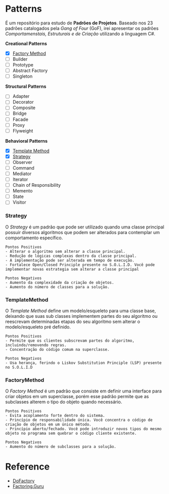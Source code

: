 # **Patterns**
É um repositório para estudo de **Padrões de Projetos**. Baseado nos 23 padrões catalogados pela *Gang of Four* (GoF), irei apresentar os padrões *Comportamenstais, Estruturais e de Criação* utilizando a linguagem C#.

**Creational Patterns**
- [x] [Factory Method](https://github.com/jlfjunior/patterns#factorymethod)
- [ ] Builder
- [ ] Prototype
- [ ] Abstract Factory
- [ ] Singleton

**Structural Patterns**
- [ ] Adapter
- [ ] Decorator
- [ ] Composite
- [ ] Bridge
- [ ] Facade
- [ ] Proxy
- [ ] Flyweight

**Behavioral Patterns**
- [x] [Template Method](https://github.com/jlfjunior/patterns#templatemethod)
- [x] [Strategy](https://github.com/jlfjunior/patterns#strategy)
- [ ] Observer
- [ ] Command
- [ ] Mediator
- [ ] Iterator
- [ ] Chain of Responsibility
- [ ] Memento
- [ ] State
- [ ] Visitor

### Strategy
O *Strategy* é um padrão que pode ser utilizado quando uma classe principal possuir diversos algoritmos que podem ser alterados para contemplar um comportamento específico.

    Pontos Positivos
    - Alterar o algoritmo sem alterar a classe principal.
    - Redução de lógicas complexas dentro da classe principal.
    - A implementação pode ser alterada em tempo de execução.
    - Fortalece Open/Closed Principle presente no S.O.L.I.D. Você pode implementar novas estrategia sem alterar a classe principal

    Pontos Negativos
    - Aumento da complexidade da criação de objetos.
    - Aumento do número de classes para a solução.

### TemplateMethod
O *Template Method* define um modelo/esqueleto para uma classe base, deixando que suas sub classes implementem partes do seu algoritmo ou reescrevam determinadas etapas do seu algoritmo sem alterar o modelo/esqueleto pré definido.

    Pontos Positivos
    - Permite que os clientes subscrevam partes do algoritmo, incluindo/removendo regras.
    - Concentração do código comum na superclasse. 

    Pontos Negativos
    - Usa herança, ferindo o Liskov Substitution Principle (LSP) presente no S.O.L.I.D

### FactoryMethod
O *Factory Method* é um padrão que consiste em definir uma interface para criar objetos em um superclasse, porém esse padrão permite que as subclasses alterem o tipo do objeto quando necessário.

    Pontos Positivos
    - Evita acoplamento forte dentro do sistema.
    - Princípio de responsabilidade única. Você concentra o código de criação de objetos em um único método.
    - Princípio aberto/fechado. Você pode introduzir novos tipos do mesmo objeto no programa sem quebrar o código cliente existente.

    Pontos Negativos
    - Aumento do número de subclasses para a solução.
# Reference
 - [DoFactory](https://www.dofactory.com/net/design-patterns)
 - [Factoring.Guru](https://refactoring.guru/design-patterns)